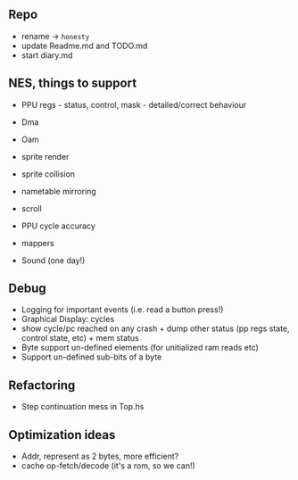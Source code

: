 
## Repo

- rename -> `honesty`
- update Readme.md and TODO.md
- start diary.md


## NES, things to support

- PPU regs - status, control, mask - detailed/correct behaviour
- Dma
- Oam
- sprite render
- sprite collision
- nametable mirroring
- scroll

- PPU cycle accuracy
- mappers

- Sound (one day!)


## Debug

- Logging for important events (i.e. read a button press!)
- Graphical Display: cycles
- show cycle/pc reached on any crash + dump other status (pp regs state, control state, etc) + mem status
- Byte support un-defined elements (for unitialized ram reads etc)
- Support un-defined sub-bits of a byte


## Refactoring

- Step continuation mess in Top.hs


## Optimization ideas

- Addr, represent as 2 bytes, more efficient?
- cache op-fetch/decode (it's a rom, so we can!)
